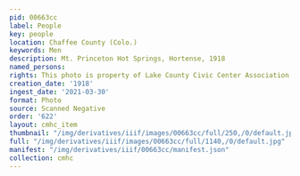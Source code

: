 ```yaml
---
pid: 00663cc
label: People
key: people
location: Chaffee County (Colo.)
keywords: Men
description: Mt. Princeton Hot Springs, Hortense, 1918
named_persons: 
rights: This photo is property of Lake County Civic Center Association.
creation_date: '1918'
ingest_date: '2021-03-30'
format: Photo
source: Scanned Negative
order: '622'
layout: cmhc_item
thumbnail: "/img/derivatives/iiif/images/00663cc/full/250,/0/default.jpg"
full: "/img/derivatives/iiif/images/00663cc/full/1140,/0/default.jpg"
manifest: "/img/derivatives/iiif/00663cc/manifest.json"
collection: cmhc
---
```

